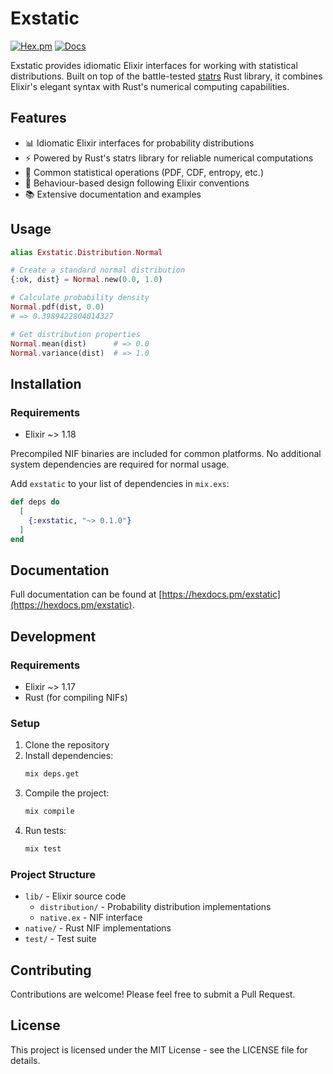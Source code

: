 # Exstatic

[![Hex.pm](https://img.shields.io/hexpm/v/exstatic.svg)](https://hex.pm/packages/exstatic)
[![Docs](https://img.shields.io/badge/hex-docs-blue.svg)](https://hexdocs.pm/exstatic)

Exstatic provides idiomatic Elixir interfaces for working with statistical distributions. Built on top of the battle-tested [statrs](https://docs.rs/statrs) Rust library, it combines Elixir's elegant syntax with Rust's numerical computing capabilities.

## Features

- 📊 Idiomatic Elixir interfaces for probability distributions
- ⚡ Powered by Rust's statrs library for reliable numerical computations
- 🧮 Common statistical operations (PDF, CDF, entropy, etc.)
- 📐 Behaviour-based design following Elixir conventions
- 📚 Extensive documentation and examples

## Usage

```elixir
alias Exstatic.Distribution.Normal

# Create a standard normal distribution
{:ok, dist} = Normal.new(0.0, 1.0)

# Calculate probability density
Normal.pdf(dist, 0.0)
# => 0.3989422804014327

# Get distribution properties
Normal.mean(dist)      # => 0.0
Normal.variance(dist)  # => 1.0
```

## Installation

### Requirements

- Elixir ~> 1.18

Precompiled NIF binaries are included for common platforms. No additional system dependencies are required for normal usage.

Add `exstatic` to your list of dependencies in `mix.exs`:

```elixir
def deps do
  [
    {:exstatic, "~> 0.1.0"}
  ]
end
```

## Documentation

Full documentation can be found at [https://hexdocs.pm/exstatic](https://hexdocs.pm/exstatic).

## Development

### Requirements

- Elixir ~> 1.17
- Rust (for compiling NIFs)

### Setup

1. Clone the repository
2. Install dependencies:
   ```bash
   mix deps.get
   ```
3. Compile the project:
   ```bash
   mix compile
   ```
4. Run tests:
   ```bash
   mix test
   ```

### Project Structure

- `lib/` - Elixir source code
  - `distribution/` - Probability distribution implementations
  - `native.ex` - NIF interface
- `native/` - Rust NIF implementations
- `test/` - Test suite

## Contributing

Contributions are welcome! Please feel free to submit a Pull Request.

## License

This project is licensed under the MIT License - see the LICENSE file for details.
